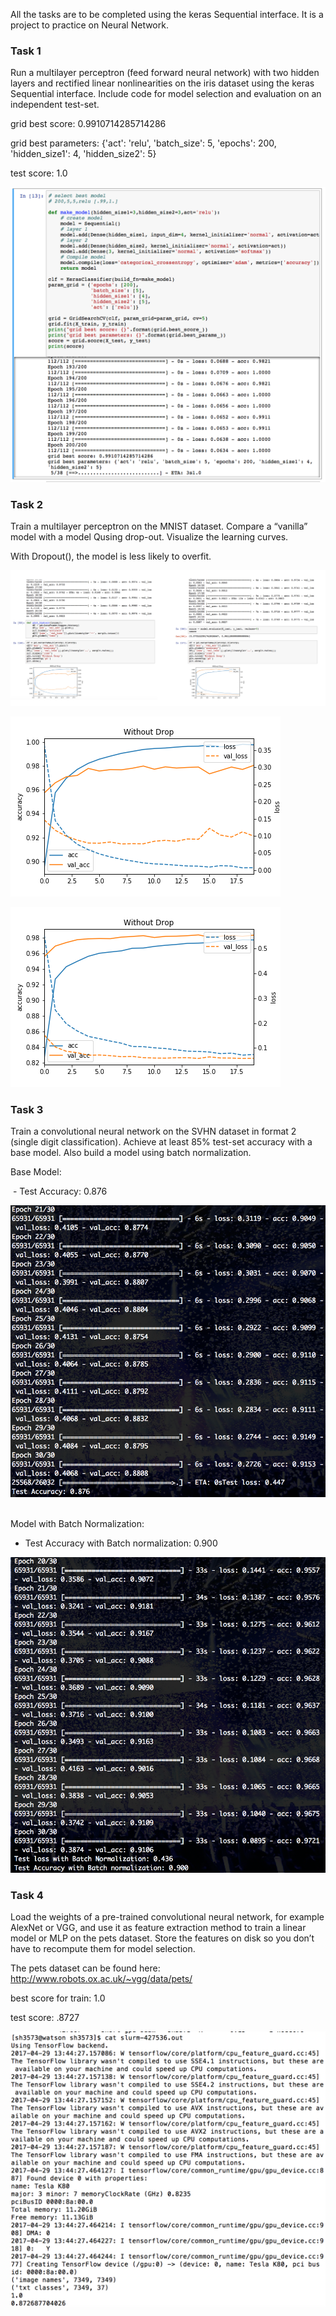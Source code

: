 All the tasks are to be completed using the keras Sequential interface. It is a project to practice on Neural Network.


### Task 1

Run a multilayer perceptron (feed forward neural network) with two hidden layers and rectified linear nonlinearities on the iris dataset using the keras Sequential interface. Include code for model selection and evaluation on an independent test-set.

grid best score: 0.9910714285714286

grid best parameters: {'act': 'relu', 'batch_size': 5, 'epochs': 200, 'hidden_size1': 4, 'hidden_size2': 5}

test score: 1.0

![Screenshot](TASK1/screenshot_task1.png)

### Task 2

Train a multilayer perceptron on the MNIST dataset. Compare a “vanilla” model with a model Qusing drop-out. Visualize the learning curves.

With Dropout(), the model is less likely to overfit.

![Screenshot](Screenshots/p3.png)

![Screenshot](Screenshots/p1.png)  

![Screenshot](Screenshots/p2.png)



### Task 3

Train a convolutional neural network on the SVHN dataset in format 2 (single digit classification). Achieve at least 85% test-set accuracy with a base model. Also build a model using batch normalization. 

Base Model: 

  - Test Accuracy: 0.876
  
![Screenshot](TASK3/model1.png)  

Model with Batch Normalization:

  - Test Accuracy with Batch normalization: 0.900
  
![Screenshot](TASK3/model2.png)

### Task 4

Load the weights of a pre-trained convolutional neural network, for example AlexNet or VGG, and use it as feature extraction method to train a linear model or MLP  on the pets dataset. Store the features on disk so you don’t have to recompute them for model selection.

The pets dataset can be found here: http://www.robots.ox.ac.uk/~vgg/data/pets/

best score for train: 1.0

test score: .8727

![Screenshot](TASK4/screenshot_task4.png)

